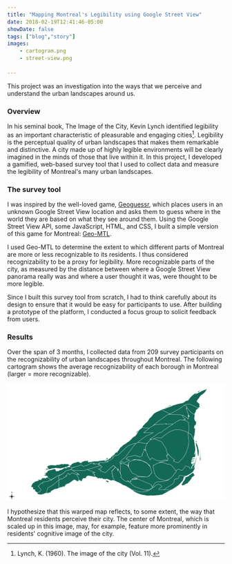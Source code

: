 ```yaml
---
title: "Mapping Montreal's Legibility using Google Street View"
date: 2018-02-19T12:41:46-05:00
showDate: false
tags: ["blog","story"]
images:
    - cartogram.png
    - street-view.png

---
```


This project was an investigation into the ways that we perceive and understand the urban landscapes around us. 

### Overview

In his seminal book, The Image of the City, Kevin Lynch identified legibility as an important characteristic of pleasurable and engaging cities[^1]. Legibility is the perceptual quality of urban landscapes that makes them remarkable and distinctive. A city made up of highly legible environments will be clearly imagined in the minds of those that live within it. In this project, I developed a gamified, web-based survey tool that I used to collect data and measure the legibility of Montreal's many urban landscapes. 

[^1]: Lynch, K. (1960). The image of the city (Vol. 11).

### The survey tool

I was inspired by the well-loved game, [Geoguessr](https://www.geoguessr.com/), which places users in an unknown Google Street View location and asks them to guess where in the world they are based on what they see around them. Using the Google Street View API, some JavaScript, HTML, and CSS, I built a simple version of this game for Montreal: [Geo-MTL](https://hannahker.github.io/geo-mtl/). 

I used Geo-MTL to determine the extent to which different parts of Montreal are more or less recognizable to its residents. I thus considered recognizability to be a proxy for legibility. More recognizable parts of the city, as measured by the distance between where a Google Street View panorama really was and where a user thought it was, were thought to be more legible. 

Since I built this survey tool from scratch, I had to think carefully about its design to ensure that it would be easy for participants to use. After building a prototype of the platform, I conducted a focus group to solicit feedback from users. 

### Results 

Over the span of 3 months, I collected data from 209 survey participants on the recognizability of urban landscapes throughout Montreal. The following cartogram shows the average recognizability of each borough in Montreal (larger = more recognizable).

![Ideas](cartogram.png)

I hypothesize that this warped map reflects, to some extent, the way that Montreal residents perceive their city. The center of Montreal, which is scaled up in this image, may, for example, feature more prominently in residents' cognitive image of the city. 